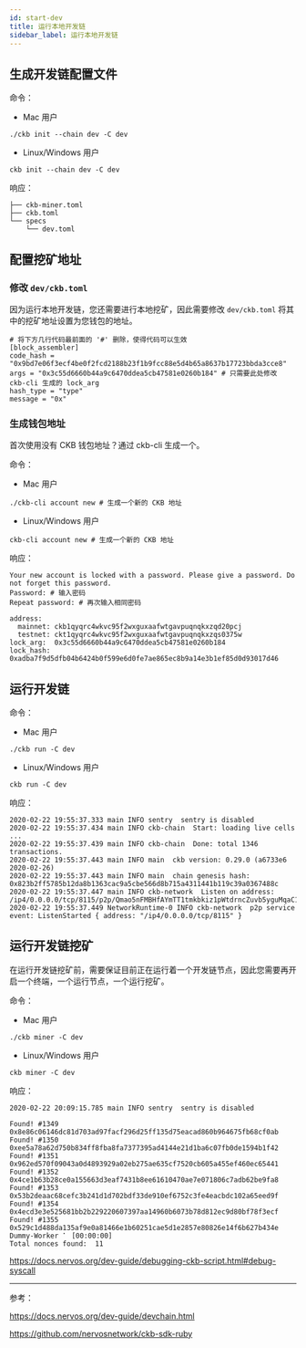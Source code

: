 ```yaml
---
id: start-dev
title: 运行本地开发链
sidebar_label: 运行本地开发链
---
```


## 生成开发链配置文件

命令：
* Mac 用户

```
./ckb init --chain dev -C dev
```

* Linux/Windows 用户

```
ckb init --chain dev -C dev
```

响应：

```shell
├── ckb-miner.toml
├── ckb.toml
└── specs
    └── dev.toml
```

## 配置挖矿地址

### 修改 `dev/ckb.toml`

因为运行本地开发链，您还需要进行本地挖矿，因此需要修改 `dev/ckb.toml` 将其中的挖矿地址设置为您钱包的地址。

```shell
# 将下方几行代码最前面的 '#' 删除，使得代码可以生效
[block_assembler]
code_hash = "0x9bd7e06f3ecf4be0f2fcd2188b23f1b9fcc88e5d4b65a8637b17723bbda3cce8"
args = "0x3c55d6660b44a9c6470ddea5cb47581e0260b184" # 只需要此处修改 ckb-cli 生成的 lock_arg
hash_type = "type"
message = "0x"
```

### 生成钱包地址

首次使用没有 CKB 钱包地址？通过 ckb-cli 生成一个。

命令：
* Mac 用户

```shell
./ckb-cli account new # 生成一个新的 CKB 地址
```

* Linux/Windows 用户

```shell
ckb-cli account new # 生成一个新的 CKB 地址
```

响应：

```shell
Your new account is locked with a password. Please give a password. Do not forget this password.
Password: # 输入密码
Repeat password: # 再次输入相同密码

address:
  mainnet: ckb1qyqrc4wkvc95f2wxguxaafwtgavpuqnqkxzqd20pcj
  testnet: ckt1qyqrc4wkvc95f2wxguxaafwtgavpuqnqkxzqs0375w
lock_arg:  0x3c55d6660b44a9c6470ddea5cb47581e0260b184
lock_hash: 0xadba7f9d5dfb04b6424b0f599e6d0fe7ae865ec8b9a14e3b1ef85d0d93017d46
```

## 运行开发链

命令：
* Mac 用户

```
./ckb run -C dev
```

* Linux/Windows 用户

```
ckb run -C dev
```

响应：
```shell
2020-02-22 19:55:37.333 main INFO sentry  sentry is disabled
2020-02-22 19:55:37.434 main INFO ckb-chain  Start: loading live cells ...
2020-02-22 19:55:37.439 main INFO ckb-chain  Done: total 1346 transactions.
2020-02-22 19:55:37.443 main INFO main  ckb version: 0.29.0 (a6733e6 2020-02-26)
2020-02-22 19:55:37.443 main INFO main  chain genesis hash: 0x823b2ff5785b12da8b1363cac9a5cbe566d8b715a4311441b119c39a0367488c
2020-02-22 19:55:37.447 main INFO ckb-network  Listen on address: /ip4/0.0.0.0/tcp/8115/p2p/Qmao5nFMBHfAYmTT1tmkbkiz1pWtdrncZuvb5yguMqaC1k
2020-02-22 19:55:37.449 NetworkRuntime-0 INFO ckb-network  p2p service event: ListenStarted { address: "/ip4/0.0.0.0/tcp/8115" }

```

## 运行开发链挖矿

在运行开发链挖矿前，需要保证目前正在运行着一个开发链节点，因此您需要再开启一个终端，一个运行节点，一个运行挖矿。

命令：
* Mac 用户

```
./ckb miner -C dev
```

* Linux/Windows 用户

```
ckb miner -C dev
```

响应：
```shell
2020-02-22 20:09:15.785 main INFO sentry  sentry is disabled

Found! #1349 0x8e86c06146dc81d703ad97facf296d25ff135d75eacad860b964675fb68cf0ab
Found! #1350 0xee5a78a62d750b834ff8fba8fa7377395ad4144e21d1ba6c07fb0de1594b1f42
Found! #1351 0x962ed570f09043a0d4893929a02eb275ae635cf7520cb605a455ef460ec65441
Found! #1352 0x4ce1b63b28ce0a155663d3eaf7431b8ee61610470ae7e071806c7adb62be9fa8
Found! #1353 0x53b2deaac68cefc3b241d1d702bdf33de910ef6752c3fe4eacbdc102a65eed9f
Found! #1354 0x4ecd3e3e525681bb2b229220607397aa14960b6073b78d812ec9d80bf78f3ecf
Found! #1355 0x529c1d488da135af9e0a81466e1b60251cae5d1e2857e80826e14f6b627b434e
Dummy-Worker ⠁ [00:00:00]
Total nonces found:  11

```



https://docs.nervos.org/dev-guide/debugging-ckb-script.html#debug-syscall

---

参考：

https://docs.nervos.org/dev-guide/devchain.html

https://github.com/nervosnetwork/ckb-sdk-ruby
